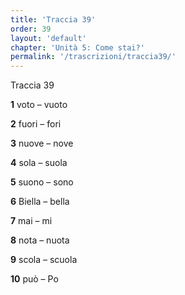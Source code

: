```yaml
---
title: 'Traccia 39'
order: 39
layout: 'default'
chapter: 'Unità 5: Come stai?'
permalink: '/trascrizioni/traccia39/'
---
```


Traccia 39

**1** voto – vuoto

**2** fuori – fori

**3** nuove – nove

**4** sola – suola

**5** suono – sono

**6** Biella – bella

**7** mai – mi

**8** nota – nuota

**9** scola – scuola

**10** può – Po
